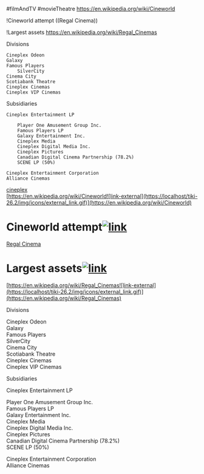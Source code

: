 #filmAndTV #movieTheatre 
https://en.wikipedia.org/wiki/Cineworld

!Cineworld attempt
((Regal Cinema))


!Largest assets
https://en.wikipedia.org/wiki/Regal_Cinemas

Divisions	

    Cineplex Odeon
    Galaxy
    Famous Players
        SilverCity
    Cinema City
    Scotiabank Theatre
    Cineplex Cinemas
    Cineplex VIP Cinemas

Subsidiaries	

    Cineplex Entertainment LP

        Player One Amusement Group Inc.
        Famous Players LP
        Galaxy Entertainment Inc.
        Cineplex Media
        Cineplex Digital Media Inc.
        Cineplex Pictures
        Canadian Digital Cinema Partnership (78.2%)
        SCENE LP (50%)

    Cineplex Entertainment Corporation
    Alliance Cinemas

[cineplex](https://localhost/tiki-26.2/tiki-index.php?page=cineplex "cineplex")  
[https://en.wikipedia.org/wiki/Cineworld![link-external](https://localhost/tiki-26.2/img/icons/external_link.gif)](https://en.wikipedia.org/wiki/Cineworld)

# Cineworld attempt[![link](https://localhost/tiki-26.2/img/icons/link.png)](https://localhost/tiki-26.2/tiki-index.php?page=cineplex#Cineworld_attempt)

[Regal Cinema](https://localhost/tiki-26.2/tiki-editpage.php?page=Regal+Cinema)

# Largest assets[![link](https://localhost/tiki-26.2/img/icons/link.png)](https://localhost/tiki-26.2/tiki-index.php?page=cineplex#Largest_assets)

[https://en.wikipedia.org/wiki/Regal_Cinemas![link-external](https://localhost/tiki-26.2/img/icons/external_link.gif)](https://en.wikipedia.org/wiki/Regal_Cinemas)

Divisions

Cineplex Odeon  
Galaxy  
Famous Players  
SilverCity  
Cinema City  
Scotiabank Theatre  
Cineplex Cinemas  
Cineplex VIP Cinemas

Subsidiaries

Cineplex Entertainment LP

Player One Amusement Group Inc.  
Famous Players LP  
Galaxy Entertainment Inc.  
Cineplex Media  
Cineplex Digital Media Inc.  
Cineplex Pictures  
Canadian Digital Cinema Partnership (78.2%)  
SCENE LP (50%)

Cineplex Entertainment Corporation  
Alliance Cinemas
